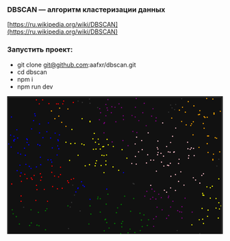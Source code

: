 ### DBSCAN — алгоритм кластеризации данных

[https://ru.wikipedia.org/wiki/DBSCAN](https://ru.wikipedia.org/wiki/DBSCAN)

### Запустить проект:

- git clone git@github.com:aafxr/dbscan.git
- cd dbscan
- npm i
- npm run dev

![Example](/public/example.png 'Example')
